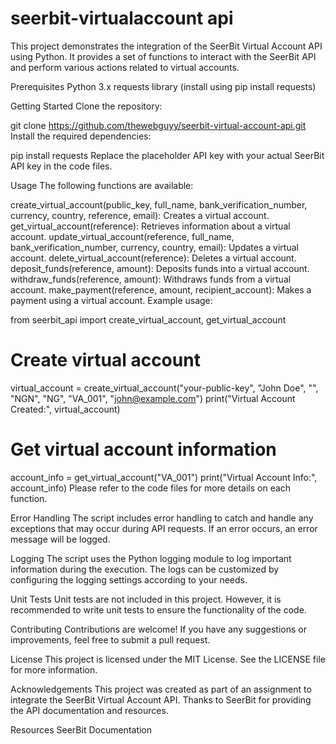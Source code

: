 # seerbit-virtualaccount api

This project demonstrates the integration of the SeerBit Virtual Account API using Python. It provides a set of functions to interact with the SeerBit API and perform various actions related to virtual accounts.

Prerequisites
Python 3.x
requests library (install using pip install requests)

Getting Started
Clone the repository:

git clone https://github.com/thewebguyy/seerbit-virtual-account-api.git
Install the required dependencies:

pip install requests
Replace the placeholder API key with your actual SeerBit API key in the code files.


Usage
The following functions are available:

create_virtual_account(public_key, full_name, bank_verification_number, currency, country, reference, email): Creates a virtual account.
get_virtual_account(reference): Retrieves information about a virtual account.
update_virtual_account(reference, full_name, bank_verification_number, currency, country, email): Updates a virtual account.
delete_virtual_account(reference): Deletes a virtual account.
deposit_funds(reference, amount): Deposits funds into a virtual account.
withdraw_funds(reference, amount): Withdraws funds from a virtual account.
make_payment(reference, amount, recipient_account): Makes a payment using a virtual account.
Example usage:


from seerbit_api import create_virtual_account, get_virtual_account

# Create virtual account
virtual_account = create_virtual_account("your-public-key", "John Doe", "", "NGN", "NG", "VA_001", "john@example.com")
print("Virtual Account Created:", virtual_account)

# Get virtual account information
account_info = get_virtual_account("VA_001")
print("Virtual Account Info:", account_info)
Please refer to the code files for more details on each function.

Error Handling
The script includes error handling to catch and handle any exceptions that may occur during API requests. If an error occurs, an error message will be logged.

Logging
The script uses the Python logging module to log important information during the execution. The logs can be customized by configuring the logging settings according to your needs.

Unit Tests
Unit tests are not included in this project. However, it is recommended to write unit tests to ensure the functionality of the code.

Contributing
Contributions are welcome! If you have any suggestions or improvements, feel free to submit a pull request.

License
This project is licensed under the MIT License. See the LICENSE file for more information.

Acknowledgements
This project was created as part of an assignment to integrate the SeerBit Virtual Account API. Thanks to SeerBit for providing the API documentation and resources.

Resources
SeerBit Documentation
